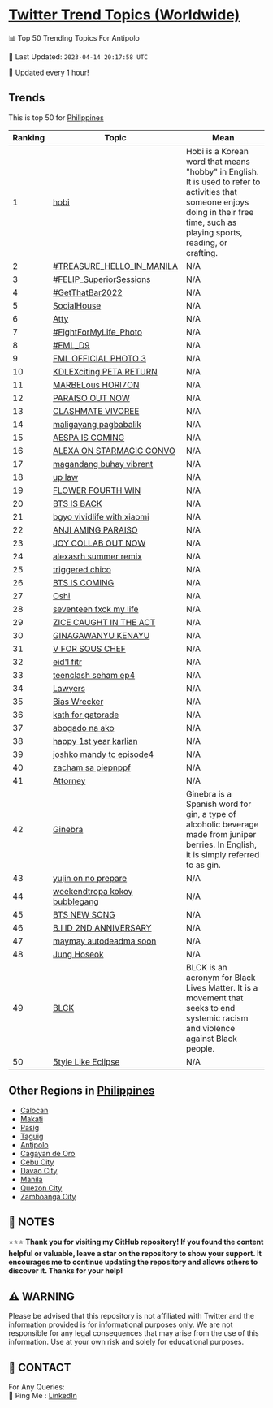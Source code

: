 [Twitter Trend Topics (Worldwide)](https://github.com/ErcinDedeoglu/Twitter-Trend-Topics)
==========


📊 Top 50 Trending Topics For Antipolo

📆 Last Updated: `2023-04-14 20:17:58 UTC`

🔧 Updated every 1 hour!


## Trends

This is top 50 for [Philippines](</Philippines>)

| Ranking | Topic | Mean |
| ------- | ------------ | ------------ |
| 1 | [hobi](http://twitter.com/search?q=hobi) | Hobi is a Korean word that means "hobby" in English. It is used to refer to activities that someone enjoys doing in their free time, such as playing sports, reading, or crafting. |
| 2 | [#TREASURE_HELLO_IN_MANILA](http://twitter.com/search?q=%23TREASURE_HELLO_IN_MANILA) | N/A |
| 3 | [#FELIP_SuperiorSessions](http://twitter.com/search?q=%23FELIP_SuperiorSessions) | N/A |
| 4 | [#GetThatBar2022](http://twitter.com/search?q=%23GetThatBar2022) | N/A |
| 5 | [SocialHouse](http://twitter.com/search?q=SocialHouse) | N/A |
| 6 | [Atty](http://twitter.com/search?q=Atty) | N/A |
| 7 | [#FightForMyLife_Photo](http://twitter.com/search?q=%23FightForMyLife_Photo) | N/A |
| 8 | [#FML_D9](http://twitter.com/search?q=%23FML_D9) | N/A |
| 9 | [FML OFFICIAL PHOTO 3](http://twitter.com/search?q=FML+OFFICIAL+PHOTO+3) | N/A |
| 10 | [KDLEXciting PETA RETURN](http://twitter.com/search?q=KDLEXciting+PETA+RETURN) | N/A |
| 11 | [MARBELous HORI7ON](http://twitter.com/search?q=MARBELous+HORI7ON) | N/A |
| 12 | [PARAISO OUT NOW](http://twitter.com/search?q=PARAISO+OUT+NOW) | N/A |
| 13 | [CLASHMATE VIVOREE](http://twitter.com/search?q=CLASHMATE+VIVOREE) | N/A |
| 14 | [maligayang pagbabalik](http://twitter.com/search?q=maligayang+pagbabalik) | N/A |
| 15 | [AESPA IS COMING](http://twitter.com/search?q=AESPA+IS+COMING) | N/A |
| 16 | [ALEXA ON STARMAGIC CONVO](http://twitter.com/search?q=ALEXA+ON+STARMAGIC+CONVO) | N/A |
| 17 | [magandang buhay vibrent](http://twitter.com/search?q=magandang+buhay+vibrent) | N/A |
| 18 | [up law](http://twitter.com/search?q=up+law) | N/A |
| 19 | [FLOWER FOURTH WIN](http://twitter.com/search?q=FLOWER+FOURTH+WIN) | N/A |
| 20 | [BTS IS BACK](http://twitter.com/search?q=BTS+IS+BACK) | N/A |
| 21 | [bgyo vividlife with xiaomi](http://twitter.com/search?q=bgyo+vividlife+with+xiaomi) | N/A |
| 22 | [ANJI AMING PARAISO](http://twitter.com/search?q=ANJI+AMING+PARAISO) | N/A |
| 23 | [JOY COLLAB OUT NOW](http://twitter.com/search?q=JOY+COLLAB+OUT+NOW) | N/A |
| 24 | [alexasrh summer remix](http://twitter.com/search?q=alexasrh+summer+remix) | N/A |
| 25 | [triggered chico](http://twitter.com/search?q=triggered+chico) | N/A |
| 26 | [BTS IS COMING](http://twitter.com/search?q=BTS+IS+COMING) | N/A |
| 27 | [Oshi](http://twitter.com/search?q=Oshi) | N/A |
| 28 | [seventeen fxck my life](http://twitter.com/search?q=seventeen+fxck+my+life) | N/A |
| 29 | [ZICE CAUGHT IN THE ACT](http://twitter.com/search?q=ZICE+CAUGHT+IN+THE+ACT) | N/A |
| 30 | [GINAGAWANYU KENAYU](http://twitter.com/search?q=GINAGAWANYU+KENAYU) | N/A |
| 31 | [V FOR SOUS CHEF](http://twitter.com/search?q=V+FOR+SOUS+CHEF) | N/A |
| 32 | [eid'l fitr](http://twitter.com/search?q=eid%27l+fitr) | N/A |
| 33 | [teenclash seham ep4](http://twitter.com/search?q=teenclash+seham+ep4) | N/A |
| 34 | [Lawyers](http://twitter.com/search?q=Lawyers) | N/A |
| 35 | [Bias Wrecker](http://twitter.com/search?q=Bias+Wrecker) | N/A |
| 36 | [kath for gatorade](http://twitter.com/search?q=kath+for+gatorade) | N/A |
| 37 | [abogado na ako](http://twitter.com/search?q=abogado+na+ako) | N/A |
| 38 | [happy 1st year karlian](http://twitter.com/search?q=happy+1st+year+karlian) | N/A |
| 39 | [joshko mandy tc episode4](http://twitter.com/search?q=joshko+mandy+tc+episode4) | N/A |
| 40 | [zacham sa piepnppf](http://twitter.com/search?q=zacham+sa+piepnppf) | N/A |
| 41 | [Attorney](http://twitter.com/search?q=Attorney) | N/A |
| 42 | [Ginebra](http://twitter.com/search?q=Ginebra) | Ginebra is a Spanish word for gin, a type of alcoholic beverage made from juniper berries. In English, it is simply referred to as gin. |
| 43 | [yujin on no prepare](http://twitter.com/search?q=yujin+on+no+prepare) | N/A |
| 44 | [weekendtropa kokoy bubblegang](http://twitter.com/search?q=weekendtropa+kokoy+bubblegang) | N/A |
| 45 | [BTS NEW SONG](http://twitter.com/search?q=BTS+NEW+SONG) | N/A |
| 46 | [B.I ID 2ND ANNIVERSARY](http://twitter.com/search?q=B.I+ID+2ND+ANNIVERSARY) | N/A |
| 47 | [maymay autodeadma soon](http://twitter.com/search?q=maymay+autodeadma+soon) | N/A |
| 48 | [Jung Hoseok](http://twitter.com/search?q=Jung+Hoseok) | N/A |
| 49 | [BLCK](http://twitter.com/search?q=BLCK) | BLCK is an acronym for Black Lives Matter. It is a movement that seeks to end systemic racism and violence against Black people. |
| 50 | [5tyle Like Eclipse](http://twitter.com/search?q=5tyle+Like+Eclipse) | N/A |



## Other Regions in [Philippines](</Philippines>)

* [Calocan](</Philippines/Calocan.md>)
* [Makati](</Philippines/Makati.md>)
* [Pasig](</Philippines/Pasig.md>)
* [Taguig](</Philippines/Taguig.md>)
* [Antipolo](</Philippines/Antipolo.md>)
* [Cagayan de Oro](</Philippines/Cagayan de Oro.md>)
* [Cebu City](</Philippines/Cebu City.md>)
* [Davao City](</Philippines/Davao City.md>)
* [Manila](</Philippines/Manila.md>)
* [Quezon City](</Philippines/Quezon City.md>)
* [Zamboanga City](</Philippines/Zamboanga City.md>)



## 📝 NOTES

⭐⭐⭐ **Thank you for visiting my GitHub repository! If you found the content helpful or valuable, leave a star on the repository to show your support. It encourages me to continue updating the repository and allows others to discover it. Thanks for your help!**


## ⚠️ WARNING

Please be advised that this repository is not affiliated with Twitter and the information provided is for informational purposes only. We are not responsible for any legal consequences that may arise from the use of this information. Use at your own risk and solely for educational purposes.


## 📨 CONTACT

 For Any Queries:  
            🏓 Ping Me : [LinkedIn](https://www.linkedin.com/in/ercindedeoglu/)
